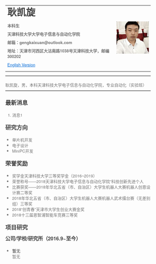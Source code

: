<html lang="en"><head>
    <meta charset="UTF-8">
    <title></title>
<style id="system" type="text/css">h1,h2,h3,h4,h5,h6,p,blockquote {    margin: 0;    padding: 0;}body {    font-family: "Helvetica Neue", Helvetica, "Hiragino Sans GB", Arial, sans-serif;    font-size: 13px;    line-height: 18px;    color: #737373;    margin: 10px 13px 10px 13px;}a {    color: #0069d6;}a:hover {    color: #0050a3;    text-decoration: none;}a img {    border: none;}p {    margin-bottom: 9px;}h1,h2,h3,h4,h5,h6 {    color: #404040;    line-height: 36px;}h1 {    margin-bottom: 18px;    font-size: 30px;}h2 {    font-size: 24px;}h3 {    font-size: 18px;}h4 {    font-size: 16px;}h5 {    font-size: 14px;}h6 {    font-size: 13px;}hr {    margin: 0 0 19px;    border: 0;    border-bottom: 1px solid #ccc;}blockquote {    padding: 13px 13px 21px 15px;    margin-bottom: 18px;    font-family:georgia,serif;    font-style: italic;}blockquote:before {    content:"C";    font-size:40px;    margin-left:-10px;    font-family:georgia,serif;    color:#eee;}blockquote p {    font-size: 14px;    font-weight: 300;    line-height: 18px;    margin-bottom: 0;    font-style: italic;}code, pre {    font-family: Monaco, Andale Mono, Courier New, monospace;}code {    background-color: #fee9cc;    color: rgba(0, 0, 0, 0.75);    padding: 1px 3px;    font-size: 12px;    -webkit-border-radius: 3px;    -moz-border-radius: 3px;    border-radius: 3px;}pre {    display: block;    padding: 14px;    margin: 0 0 18px;    line-height: 16px;    font-size: 11px;    border: 1px solid #d9d9d9;    white-space: pre-wrap;    word-wrap: break-word;}pre code {    background-color: #fff;    color:#737373;    font-size: 11px;    padding: 0;}@media screen and (min-width: 768px) {    body {        width: 748px;        margin:10px auto;    }}</style><style id="custom" type="text/css"></style></head>
<body marginheight="0"><div>
<table border="0">
  <tbody><tr>
    <td width="75%">
      <h1>耿凯旋</h1>
      <p><b>本科生</b></p>
      <p><b>天津科技大学大学电子信息与自动化学院</b></p>
      <p><b>邮箱：gengkaixuan@outlook.com</b></p>
      <p><b>地址：天津市河西区大沽南路1038号天津科技大学，邮编300202</b></p>
      <p><a href="/index-en.html">English Version</a></p>
    </td>
    <td width="25%">
      <img src="/touxiang.jpg" width="100%">
    </td>
  </tr>
</tbody></table>
</div>

<hr>
<p>耿凯旋，男，本科天津科技大学电子信息与自动化学院，专业自动化（实验班）
</p>
<hr>
<h3>最新消息</h3>
<ol>
<li>消息1</li>
</ol>
<h3>研究方向</h3>
<ul>
<li>单片机开发</li>
<li>电子设计</li>
<li>MiniPC开发</li>
</ul>
<h3>荣誉奖励</h3>
<ul>
<li>奖学金天津科技大学三等奖学金（2016~2019）</li>
<li>荣誉称号——2018天津科技大学电子信息与自动化学院“科技创新先进个人</li>
<li>比赛获奖——2018年华北五省（市、自治区）大学生机器人大赛机器人创意设计赛二等奖</li>
<li>         2018年华北五省（市、自治区）大学生机器人大赛机器人武术擂台赛（无差别组）三等奖</li>
<li>         2018“创青春”天津市大学生创业大赛金奖</li>
<li>         2018十三届恩智浦智能车竞赛三等奖</li> 
</ul>
<h3>项目研究</h3>
<h4>公司/学校/研究所（2016.9~至今）</h4>
<ul>
<li><strong>暂无</strong><br>暂无</li>
</ul>
</body></html>
